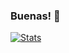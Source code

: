 ### Buenas! 👋

[![Stats](https://github-readme-stats.vercel.app/api?username=cristobalstrange&theme=synthwave&hide_rank=true&show_icons=true)](https://github.com/cristobalstrange/github-readme-stats)
<!--
**cristobalstrange/cristobalstrange** is a ✨ _special_ ✨ repository because its `README.md` (this file) appears on your GitHub profile.

Here are some ideas to get you started:

- 🔭 I’m currently working on ...
- 🌱 I’m currently learning ...
- 👯 I’m looking to collaborate on ...
- 🤔 I’m looking for help with ...
- 💬 Ask me about ...
- 📫 How to reach me: ...
- 😄 Pronouns: ...
- ⚡ Fun fact: ...
-->
